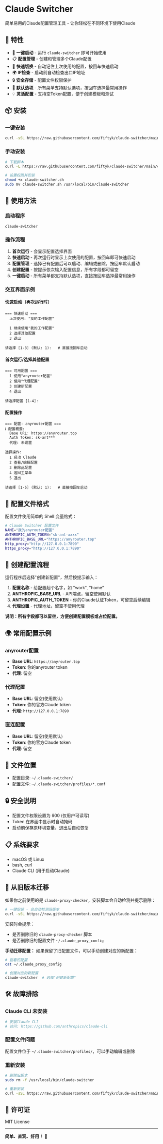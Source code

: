 # Claude Switcher

简单易用的Claude配置管理工具 - 让你轻松在不同环境下使用Claude

## 🌟 特性

- 🚀 **一键启动** - 运行 `claude-switcher` 即可开始使用
- 📋 **配置管理** - 创建和管理多个Claude配置
- 🔄 **快速切换** - 自动记住上次使用的配置，按回车快速启动  
- 🌍 **IP检查** - 启动前自动检查出口IP地址
- 🔒 **安全存储** - 配置文件权限保护
- 🎯 **默认选项** - 所有菜单支持默认选项，按回车选择最常用操作
- 💡 **灵活配置** - 支持空Token配置，便于创建模板和测试

## 📦 安装

### 一键安装
```bash
curl -sSL https://raw.githubusercontent.com/fiftyk/claude-switcher/main/install.sh | bash
```

### 手动安装
```bash
# 下载脚本
curl -L https://raw.githubusercontent.com/fiftyk/claude-switcher/main/claude-switcher.sh -o claude-switcher.sh

# 设置权限并安装
chmod +x claude-switcher.sh
sudo mv claude-switcher.sh /usr/local/bin/claude-switcher
```

## 🚀 使用方法

### 启动程序
```bash
claude-switcher
```

### 操作流程

1. **首次运行** - 会显示配置选择界面
2. **快速启动** - 再次运行时显示上次使用的配置，按回车即可快速启动  
3. **配置管理** - 选择已有配置后可以启动、编辑或删除，按回车默认启动
4. **创建配置** - 按提示依次输入配置信息，所有字段都可留空
5. **一键启动** - 所有菜单都支持默认选项，直接按回车选择最常用操作

### 交互界面示例

#### 快速启动（再次运行时）
```
=== 快速启动 ===
  上次使用: "我的工作配置"

  1 继续使用"我的工作配置"
  2 选择其他配置
  3 退出

请选择 [1-3] (默认: 1):   # 直接按回车启动
```

#### 首次运行/选择其他配置
```
=== 可用配置 ===
  1 使用"anyrouter配置"
  2 使用"代理配置"  
  3 创建新配置
  4 退出

请选择配置 [1-4]:
```

#### 配置操作
```
=== 配置: anyrouter配置 ===
ℹ 配置概要:
  Base URL: https://anyrouter.top
  Auth Token: sk-ant***
  代理: 未设置

选择操作:
  1 启动 Claude
  2 查看/编辑配置
  3 删除此配置
  4 返回主菜单
  5 退出

请选择 [1-5] (默认: 1):   # 直接按回车启动
```

## 📝 配置文件格式

配置文件使用简单的 Shell 变量格式：

```bash
# Claude Switcher 配置文件
NAME="我的anyrouter配置"
ANTHROPIC_AUTH_TOKEN="sk-ant-xxxx"
ANTHROPIC_BASE_URL="https://anyrouter.top"
http_proxy="http://127.0.0.1:7890"
https_proxy="http://127.0.0.1:7890"
```

## 🔧 创建配置流程

运行程序后选择"创建新配置"，然后按提示输入：

1. **配置名称** - 给配置起个名字，如 "work", "home"
2. **ANTHROPIC_BASE_URL** - API端点，留空使用默认
3. **ANTHROPIC_AUTH_TOKEN** - 你的Claude认证Token，可留空后续编辑
4. **代理设置** - 代理地址，留空不使用代理

**说明：所有字段都可以留空，方便创建配置模板或占位配置。**

## 🌍 常用配置示例

### anyrouter配置
- **Base URL**: `https://anyrouter.top`
- **Token**: 你的anyrouter token
- **代理**: 留空

### 代理配置  
- **Base URL**: 留空(使用默认)
- **Token**: 你的官方Claude token
- **代理**: `http://127.0.0.1:7890`

### 直连配置
- **Base URL**: 留空(使用默认)  
- **Token**: 你的官方Claude token
- **代理**: 留空

## 📁 文件位置

- 配置目录: `~/.claude-switcher/`
- 配置文件: `~/.claude-switcher/profiles/*.conf`

## 🔒 安全说明

- 配置文件权限设置为 600 (仅用户可读写)
- Token 在界面中显示时自动掩码
- 启动前保存原环境变量，退出后自动恢复

## 📋 系统要求

- macOS 或 Linux
- bash, curl 
- Claude CLI (用于启动Claude)

## 🔄 从旧版本迁移

如果你之前使用的是 `claude-proxy-checker`，安装脚本会自动检测并提示删除：

```bash
# 一键安装 - 会自动检测旧版本
curl -sSL https://raw.githubusercontent.com/fiftyk/claude-switcher/main/install.sh | bash
```

安装时会提示：
- 是否删除旧的 `claude-proxy-checker` 脚本
- 是否删除旧的配置文件 `~/.claude_proxy_config`

**手动迁移配置：**
如果保留了旧配置文件，可以手动创建对应的新配置：

```bash
# 查看旧配置
cat ~/.claude_proxy_config

# 创建对应的新配置
claude-switcher  # 选择"创建新配置"
```

## 🛠️ 故障排除

### Claude CLI 未安装
```bash
# 安装Claude CLI
# 访问: https://github.com/anthropics/claude-cli
```

### 配置文件问题
配置文件位于 `~/.claude-switcher/profiles/`，可以手动编辑或删除

### 重新安装
```bash
# 删除旧版本
sudo rm -f /usr/local/bin/claude-switcher

# 重新安装
curl -sSL https://raw.githubusercontent.com/fiftyk/claude-switcher/main/install.sh | bash
```

## 📄 许可证

MIT License

---

**简单、直观、好用！** 🎯